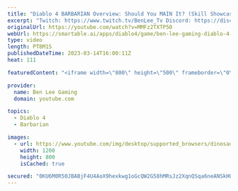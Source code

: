 ```yaml
---
title: "Diablo 4 BARBARIAN Overview: Should You MAIN It? (Skill Showcase, Gameplay, Legendary Aspects)"
excerpt: "Twitch: https://www.twitch.tv/BenLee_Tv Discord: https://discord.gg/jJHnWqK9hC Twitter: https://twitter.com/BenLeeGaming ..."
originalUrl: https://youtube.com/watch?v=MMFz2TXTP50
webUrl: https://smartable.ai/apps/diablo4/game/ben-lee-gaming-diablo-4-barbarian-overview-should-you-main-it-skill-showcase-gameplay-legendary-aspects/
type: video
length: PT8M1S
publishedDateTime: 2023-03-14T16:00:11Z
heat: 111

featuredContent: "<iframe width=\"800\" height=\"500\" frameborder=\"0\" src=\"https://www.youtube.com/embed/MMFz2TXTP50\" allow=\"accelerometer; autoplay; encrypted-media; gyroscope; picture-in-picture\" allowfullscreen></iframe>"

provider:
  name: Ben Lee Gaming
  domain: youtube.com

topics:
  - Diablo 4
  - Barbarian

images:
  - url: https://www.youtube.com/img/desktop/supported_browsers/dinosaur.png
    width: 1200
    height: 800
    isCached: true

secured: "0KU6M0R50JBABjF4U4AoX9hexkwg1oGcQW2G58hMRsJz2XqnQSqa6neANSkHUu4AE3nCpYFYs7foSLOhXmhROsD2iLBjXa3PbLSe4WnmPH+iA4wtrXzhiA0pboyE6U6vuaG3OrWFD1CEM/+1pTzqMqpiX3S/RCcITb5cjf2U7GDD61gspklplBQr6IHNzzvHFlyXKw5oPcieV5XoD66mNtvnYdRBbZgAXQOMh7rfBOdriGJZaBj34Fc6Mwc3nLI7CGAnHJuIuZrvv4RPjKsfgne/ekQfyD/BBytrizaggdun6Hq4dFgMT9dTyAPNg+EVN5MhvIzZ+RkjbZbPuqwExxsanJ7nedpn36RVEaIW+ENJGIR40AUZH5UzIBNyOi0QO4Ck5Nco2zowZDovVm3ckQQvVQ2iyJXb2xiLI4+4dSQ=;9uq4wBfv1xd2sKfChOLgyQ=="
---
```


